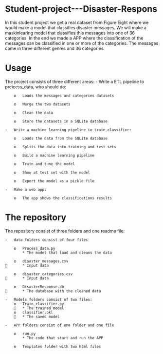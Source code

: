 # Student-project---Disaster-Respons
In this student project we get a real dataset from Figure Eight where we would make a model that classifies disaster messages. We will make a maskinlearing model that classifies this messages into one of 36 categories. In the end we made a APP where the classification of the messages can be classified in one or more of the categories. The messages came in three different genres and 36 categories.
 

# Usage
The project consists of three different areas:
	-	Write a ETL pipeline to preicess_data, who should do:
	
 	 	o	Loads the messages and categories datasets
		
  		o	Merge the two datasets
	
  		o	Clean the data
	
  		o	Store the datasets in a SQLite database
	
	-	Write a machine learning pipeline to train_classifier:
	
  		o	Loads the data from the SQLite database
		
  		o	Splits the data into training and test sets
		
  		o	Build a machine learning pipeline 
		
  		o	Train and tune the model
		
  		o	Show at test set with the model
		
  		o	Export the model as a pickle file
		
	-	Make a web app:
	
  		o	The app shows the classifications results
 
# The repository
The repository consist of three folders and one readme file:
	
	-	data folders consist of four files
	
		o	Process_data.py
			* The model that load and cleans the data

		o	disaster_messages.csv
			* Input data

		o	disaster_categories.csv
			* Input data

		o	DisasterResponse.db
			* The database with the cleaned data

	-	Models folders consist of two files:
		o	Train_classifier.py
			* The trained model
		o	classifier.pkl
			* The saved model
		
	-	APP folders consist of one folder and one file

		o	run.py
			* The code that start and run the APP

		o	Templates folder with two html files
